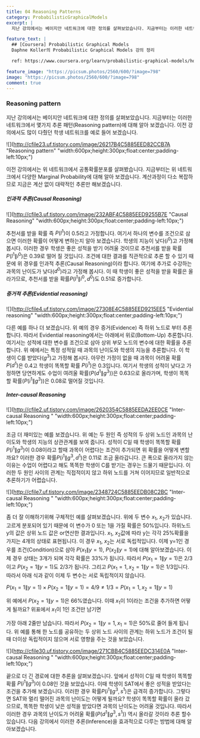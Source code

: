 ```yaml
---
title: 04 Reasoning Patterns
category: ProbabilisticGraphicalModels
excerpt: |
  지난 강의에서는 베이지안 네트워크에 대한 정의를 살펴보았습니다. 지금부터는 이러한 네트워크에서 몇가지 추론 패턴(Reasoning pattern)에 대해 알아 보겠습니다.

feature_text: |
  ## [Coursera] Probabilistic Graphical Models
  Daphne Koller의 Probabilistic Graphical Models 강의 정리

  ref: https://www.coursera.org/learn/probabilistic-graphical-models/home

feature_image: "https://picsum.photos/2560/600/?image=798"
image: "https://picsum.photos/2560/600/?image=798"
comment: true
---
```



### Reasoning pattern

지난 강의에서는 베이지안 네트워크에 대한 정의를 살펴보았습니다. 지금부터는 이러한 네트워크에서 몇가지 추론 패턴(Reasoning pattern)에 대해 알아 보겠습니다. 이전 강의에서도 많이 다췄던 학생 네트워크를 예로 들어 보겠습니다.

![](http://cfile23.uf.tistory.com/image/26217B4C5885EED82CCB7A "Reasoning pattern" "width:600px;height:300px;float:center;padding-left:10px;")

이전 강의에서는 위 네트워크에서 공통확률분포를 살펴봤습니다. 지금부터는 위 네트워크에서 다양한 Marginal Probability에 대해 알아 보겠습니다. 계산과정이 다소 복잡하므로 지금은 계산 없이 대략적인 추론만 해보겠습니다.

##### 인과적 추론(Causal Reasoning)

![](http://cfile3.uf.tistory.com/image/232ABF4C5885EED9255B7E "Causal Reasoning" "width:600px;height:300px;float:center;padding-left:10px;")

추천서를 받을 확률 즉 $P(l^1)$이 0.5라고 가정합니다. 여기서 하나의 변수를 조건으로 삼으면 이러한 확률이 어떻게 변하는지 알아 보겠습니다. 학생의 지능이 낮다($i^0$)고 가정해 봅시다. 이러한 경우 학생은 좋은 성적을 받기 어려울 것이므로 추천서를 받을 확률 $P(l^1\|i^0)$은 0.39로 떨어 질 것입니다. 조건에 대한 결과를 직관적으로 추론 할 수 있기 때문에 위 경우를 인과적 추론(Causal Reasoning)이라 합니다. 여기에 추가로 수강하는 과목의 난이도가 낮다($d^0$)라고 가정해 봅시다. 이 때 학생이 좋은 성적을 받을 확률은 올라가므로, 추천서를 받을 확률$P(l^1\|i^0, d^0)$도 0.51로 증가합니다.   

##### 증거적 추론(Evidential reasoning)

![](http://cfile4.uf.tistory.com/image/27308E4C5885EED9215EE5 "Evidential reasoning" "width:600px;height:300px;float:center;padding-left:10px;")

다른 예를 하나 더 보겠습니다. 위 예의 경우 증거(Evidence) 즉 하위 노드로 부터 추론 합니다. 따라서 Evidential reasoning에서는 아래에서 위로(Bottom-Up) 추론합니다. 여기서는 성적에 대한 변수를 조건으로 삼아 상위 부모 노드의 변수에 대한 확률을 추론합니다. 위 예에서는 특정 성적일 때 과목의 난이도와 학생의 지능을 추론합니다. 이 학생이 C를 받았다($g^3$)고 가정해 봅시다. 아무런 가정이 없을 때 과목이 어려울 확률 $P(d^1)$은 0.4고 학생이 똑똑할 확률 $P(i^1)$은 0.3입니다. 여기서 학생의 성적이 낮다고 가정하면 당연하게도 수업이 여려울 확률($P(d^1\|g^3)$)은 0.63으로 올라가며, 학생이 똑똑할 확률($P(i^1\|g^3)$)은 0.08로 떨어질 것입니다.

##### Inter-causal Reasoning

![](http://cfile2.uf.tistory.com/image/2620354C5885EEDA2EE0CE "Inter-causal Reasoning " "width:600px;height:300px;float:center;padding-left:10px;")

조금 더 재미있는 예를 보겠습니다. 위 예는 두 원인 즉 성적의 두 상위 노드인 과목의 난이도와 학생의 지능의 상관관계를 보여 줍니다. 성적이 C일 때 학생이 똑똑할 확률 $P(i^1\|g^3)$이 0.08이라고 할때 과목이 어렵다는 조건이 추가되면 위 확률을 어떻게 변할까요? 이러한 경우 확률$P(i^1\|g^3, d^1)$은 0.11로 조금 올라갑니다. 큰 폭으로 올라가지 않는 이유는 수업이 어렵다고 해도 똑똑한 학생이 C를 받기는 경우는 드물기 때문입니다. 이러한 두 원인 사이의 관계는 직접적이지 않고 하위 노드를 거쳐 이어지므로 일반적으로 추론하기가 어렵습니다.

![](http://cfile7.uf.tistory.com/image/2348724C5885EEDB08C2BC "Inter-causal Reasoning " "width:600px;height:300px;float:center;padding-left:10px;")

좀 더 잘 이해하기위해 구체적인 예를 살펴보겠습니다. 위에 두 변수 $x_1$, $x_2$가 있습니다. 고르게 분포되어 있기 때문에 이 변수가 0 또는 1을 가질 확률은 50%입니다. 하위노드 y의 값은 상위 노드 값은 or연산한 결과입니다. $x_1$, $x_2$값에 따라 y는 각각 25%확률을 가지는 4개의 상태로 표현됩니다. 이 경우 $x_1$, $x_2$는 서로 독립적입니다. 이제 y=1인 경우를 조건(Condition)으로 삼아 $P(x_1\|y=1)$, $P(x_2\|y=1)$에 대해 알아보겠습니다. 이제 경우 상태는 3개가 되며 각각 확률은 33%가 됩니다. 따라서 $P(x_1=1\|y=1)$은 2/3이고 $P(x_2=1\|y=1)$도 2/3가 됩니다. 그리고  $P(x_1=1,x_2=1\|y=1)$은 1/3입니다. 따라서 아래 식과 같이 이제 두 변수는 서로 독립적이지 않습니다.

$P(x_1=1\|y=1) \times P(x_2=1\|y=1) = 4/9 \neq 1/3 = P(x_1=1,x_2=1\|y=1)$

위 예에서 $P(x_2=1\|y=1)$은 66%였습니다. 이때 $x_1$이 1이라는 조건을 추가하면 어떻게 될까요? 위표에서 $x_1$이 1인 조건만 남기면

가장 아래 2줄만 남습니다. 따라서 $P(x_2=1\|y=1, x_1=1)$은 50%로 줄어 들게 됩니다. 위 예를 통해 한 노드를 공유하는 두 상위 노드 사이의 관계는 하위 노드가 조건이 될 때 더이상 독립적이지 않으며 서로 영향을 주는 것을 보았습니다.

![](http://cfile30.uf.tistory.com/image/271CBB4C5885EEDC314E0A "Inter-causal Reasoning " "width:600px;height:300px;float:center;padding-left:10px;")

끝으로 더 긴 경로에 대한 추론을 살펴보겠습니다. 앞에서 성적이 C일 때 학생이 똑똑할 확률 $P(i^1\|g^3)$이 0.08인 것을 보았습니다. 이때 학생이 SAT에서 좋은 성적을 받았다는 조건을 추가해 보겠습니다. 이러한 경우 확률$P(i^1\|g^3, s^1)$은 급격히 증가합니다. 그렇다면 SAT와 멀리 떨어진 과목의 난이도는 어떻게 될까요? 학생이 똑똑할 확률이 올라 갔으므로, 똑똑한 학생이 낮은 성적을 받았다면 과목의 난이도는 어려울 것입니다. 따라서 이러한 경우 과목의 난이도가 어려울 확률($P(d^1\|g^3, s^1)$) 역시 올라갈 것이라 추론 할수 있습니다. 다음 강의에서 이러한 추론(Inference)을 효과적으로 다루는 방법에 대해 알아보겠습니다.  
